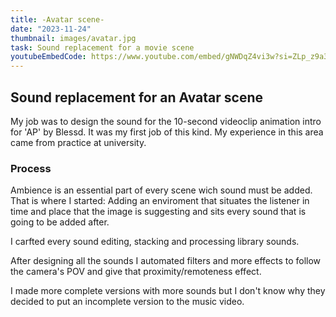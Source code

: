 ```yaml
---
title: -Avatar scene-
date: "2023-11-24"
thumbnail: images/avatar.jpg
task: Sound replacement for a movie scene
youtubeEmbedCode: https://www.youtube.com/embed/gNWDqZ4vi3w?si=ZLp_z9a3f7LBObN-
---
```


## Sound replacement for an Avatar scene

My job was to design the sound for the 10-second videoclip animation intro for 'AP' by Blessd. It was my first job of this kind. My experience in this area came from practice at university.

### Process

Ambience is an essential part of every scene wich sound must be added. That is where I started: Adding an enviroment that situates the listener in time and place that the image is suggesting and sits every sound that is going to be added after.

I carfted every sound editing, stacking and processing library sounds. 

After designing all the sounds I automated filters and more effects to follow the camera's POV and give that proximity/remoteness effect.

I made more complete versions with more sounds but I don't know why they decided to put an incomplete version to the music video.
